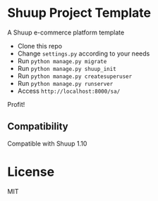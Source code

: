 # Shuup Project Template

A Shuup e-commerce platform template

- Clone this repo
- Change `settings.py` according to your needs
- Run `python manage.py migrate`
- Run `python manage.py shuup_init`
- Run `python manage.py createsuperuser`
- Run `python manage.py runserver`
- Access `http://localhost:8000/sa/`

Profit!

## Compatibility

Compatible with Shuup 1.10

# License

MIT

